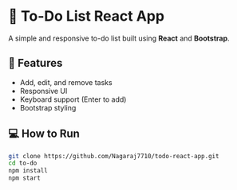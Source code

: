 # 📝 To-Do List React App

A simple and responsive to-do list built using **React** and **Bootstrap**.

## 🚀 Features
- Add, edit, and remove tasks
- Responsive UI
- Keyboard support (Enter to add)
- Bootstrap styling

## 💻 How to Run

```bash
git clone https://github.com/Nagaraj7710/todo-react-app.git
cd to-do
npm install
npm start
